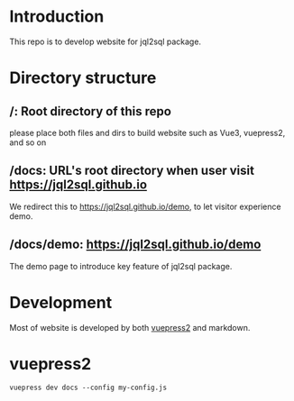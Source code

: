 # Introduction

This repo is to develop website for jql2sql package.

# Directory structure

## /: Root directory of this repo
please place both files and dirs to build website such as Vue3, vuepress2, and so on

## /docs: URL's root directory when user visit https://jql2sql.github.io
We redirect this to https://jql2sql.github.io/demo, to let visitor experience demo.

## /docs/demo: https://jql2sql.github.io/demo
The demo page to introduce key feature of jql2sql package.

# Development

Most of website is developed by both [vuepress2](https://v2.vuepress.vuejs.org) and markdown.

# vuepress2

```
vuepress dev docs --config my-config.js
```
